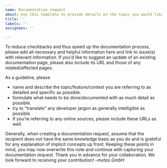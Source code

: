 ```yaml
---
name: Documentation request
about: Use this template to provide details on the topic you would like to have documented.
title: ''
labels: ''
assignees: ''

---
```


To reduce checkbacks and thus speed up the documentation process, please add all necessary and helpful information here and link to issue(s) with relevant information.
If you'd like to suggest an update of an existing documentation page, please also include its URL and those of any related/affected pages.

As a guideline, please
- name and describe the topic/feature/context you are referring to as detailed and specific as possible.
- formulate what needs to be done/documented with as much detail as possible.
- try to "translate" any developer jargon as generally intelligible as possible.
- if you're referring to any online sources, please include these URLs as well.

Generally, when creating a documentation request, assume that the recipient does not have the same knowledge basis as you do and is grateful for any explanation of implicit concepts up front.
Keeping these points in mind, you may now overwrite this note and continue with capturing your documentation request. Thank you in advance for your collaboration. We look forward to receiving your contribution! –*metas GmbH*
